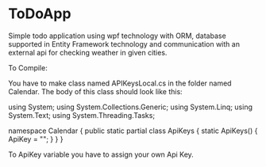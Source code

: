 # ToDoApp

Simple todo application using wpf technology with ORM, database supported in Entity Framework technology and communication with an external api for checking weather in given cities.

To Compile: 

You have to make class named APIKeysLocal.cs in the folder named Calendar. The body of this class should look like this: 

using System;
using System.Collections.Generic;
using System.Linq;
using System.Text;
using System.Threading.Tasks;

namespace Calendar
{
    public static partial class ApiKeys
    {
        static ApiKeys()
        {
            ApiKey = "";
        }
    }
}

To ApiKey variable you have to assign your own Api Key.
